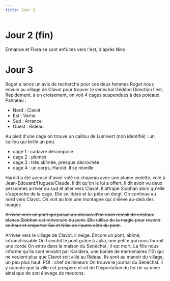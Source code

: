 ```yaml
---
title: Jour 3
---
```


# Jour 2 (fin)

Ermance et Flora se sont enfuites vers l'est, d'après Niko

# Jour 3

Roget a lancé un avis de recherche pour ces deux femmes
Roget nous envoie au village de Clavot pour trouver le sénéchal Gédéon
Direction l'est. Rapidement, à un croisement, on voit 4 cages suspendues à des poteaux.
Panneau :

- Nord : Clavot
- Est : Varna
- Sud : Arrance
- Ouest : Rideau

Au pied d'une cage on trouve un caillou de Lumivert (non identifié) : un caillou qui brille un peu.

- cage 1 : cadavre décomposé
- cage 2 : plumes
- cage 3 : très abîmée, presque décrochée
- cage 4 : un corps, Harold. Il se réveille

Harold a été accusé d'avoir volé un chapeau avec une plume violette, volé à Jean-Edouard/Hugues/Claude. Il dit qu'on le lui a offert. Il dit avoir vu deux personnes arriver du sud et aller vers Clavot.
Il attrape Siobhan alors qu'elle s'approche de la cage. Elle se libère et lui pète un doigt.
On continue au nord vers Clavot. On voit au loin une montagne qui s'élève au-delà des nuages

~~Arrivée vers un pont qui passe au-dessus d'un ravin rempli de cristaux blancs
Siobhan est renversée du pont. Elle utilise de la magie pour revenir en haut et emporter Sai et Niko de l'autre côté du pont.~~

Arrivée vers le village de Clavot. Il neige. Encore un pont, abîmé, infranchissable
On franchit le pont grâce à Julia, une petite qui nous fournit une corde
On entre dans la maison du Sénéchal ; il est mort. La fille nous informe qu'ils sont envahit par Karldera, une bande de mercenaires (10) qui ne veulent plus que Clavot soit allié au Rideau.
Ils sont au manoir du village, un peu plus haut.
POI : chef de mineurs
On trouve le journal du Sénéchal. Il y raconte que la ville est prospère et vit de l'exportation du fer de sa mine ainsi que de son élevage de moutons.
